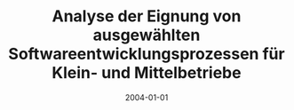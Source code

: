 ---
abstract: ''
authors:
- Norbert Prügl
date: '2004-01-01'
featured: false
publication_types:
- '7'
publishDate: '2004-01-01'
title: Analyse der Eignung von ausgewählten Softwareentwicklungsprozessen für Klein-
  und Mittelbetriebe
url_pdf: ''
---